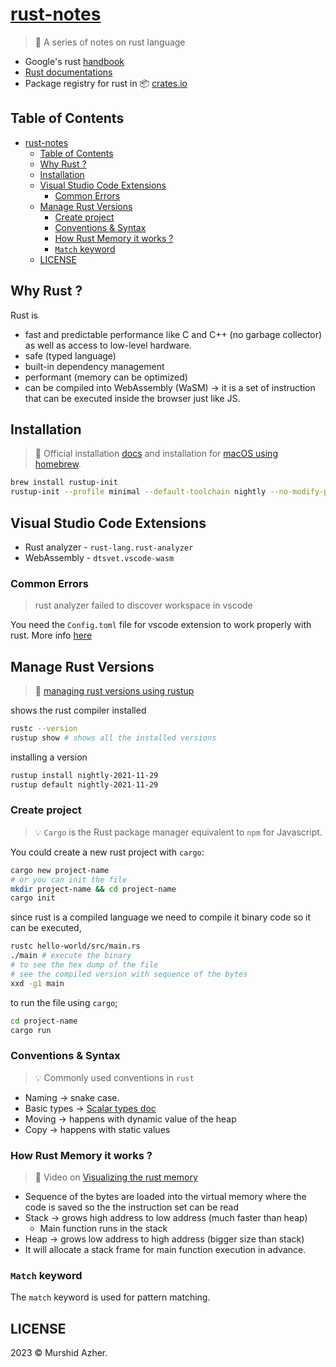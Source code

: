 # [rust-notes](https://github.com/murshidazher/rust-notes)

> 🦀 A series of notes on rust language

- Google's rust [handbook](https://google.github.io/comprehensive-rust/)
- [Rust documentations](https://doc.rust-lang.org/book/ch01-01-installation.html)
- Package registry for rust in 📦 [crates.io](https://crates.io/)

## Table of Contents

- [rust-notes](#rust-notes)
  - [Table of Contents](#table-of-contents)
  - [Why Rust ?](#why-rust-)
  - [Installation](#installation)
  - [Visual Studio Code Extensions](#visual-studio-code-extensions)
    - [Common Errors](#common-errors)
  - [Manage Rust Versions](#manage-rust-versions)
    - [Create project](#create-project)
    - [Conventions \& Syntax](#conventions--syntax)
    - [How Rust Memory it works ?](#how-rust-memory-it-works-)
    - [`Match` keyword](#match-keyword)
  - [LICENSE](#license)

## Why Rust ?

Rust is

- fast and predictable performance like C and C++ (no garbage collector) as well as access to low-level hardware.
- safe (typed language)
- built-in dependency management
- performant (memory can be optimized)
- can be compiled into WebAssembly (WaSM) -> it is a set of instruction that can be executed inside the browser just like JS.

## Installation

> 📖 Official installation [docs](https://doc.rust-lang.org/book/ch01-01-installation.html) and installation for [macOS using homebrew](https://sourabhbajaj.com/mac-setup/Rust/).

```sh
brew install rustup-init
rustup-init --profile minimal --default-toolchain nightly --no-modify-path
```

## Visual Studio Code Extensions

- Rust analyzer - `rust-lang.rust-analyzer`
- WebAssembly - `dtsvet.vscode-wasm`

### Common Errors

> rust analyzer failed to discover workspace in vscode

You need the `Config.toml` file for vscode extension to work properly with rust. More info [here](https://stackoverflow.com/a/72066369)

## Manage Rust Versions

> 📖 [managing rust versions using rustup](https://doc.bccnsoft.com/docs/rust-1.36.0-docs-html/edition-guide/rust-2018/rustup-for-managing-rust-versions.html)

shows the rust compiler installed

```sh
rustc --version
rustup show # shows all the installed versions
```

installing a version

```sh
rustup install nightly-2021-11-29
rustup default nightly-2021-11-29
```

### Create project

> 💡 `Cargo` is the Rust package manager equivalent to `npm` for Javascript.

You could create a new rust project with `cargo`:

```sh
cargo new project-name
# or you can init the file
mkdir project-name && cd project-name
cargo init
```

since rust is a compiled language we need to compile it binary code so it can be executed,

```sh
rustc hello-world/src/main.rs
./main # execute the binary
# to see the hex dump of the file
# see the compiled version with sequence of the bytes
xxd -g1 main
```

to run the file using `cargo`;

```sh
cd project-name
cargo run
```

### Conventions & Syntax

> 💡 Commonly used conventions in `rust`

- Naming -> snake case.
- Basic types -> [Scalar types doc](https://google.github.io/comprehensive-rust/basic-syntax/scalar-types.html)
- Moving -> happens with dynamic value of the heap
- Copy -> happens with static values

### How Rust Memory it works ?

> 🎥 Video on [Visualizing the rust memory](https://www.youtube.com/watch?v=rDoqT-a6UFg&t=581s)

- Sequence of the bytes are loaded into the virtual memory where the code is saved so the the instruction set can be read
- Stack -> grows high address to low address (much faster than heap)
  - Main function runs in the stack
- Heap -> grows low address to high address (bigger size than stack)
- It will allocate a stack frame for main function execution in advance.

### `Match` keyword

The `match` keyword is used for pattern matching.

## LICENSE

2023 &copy; Murshid Azher.
